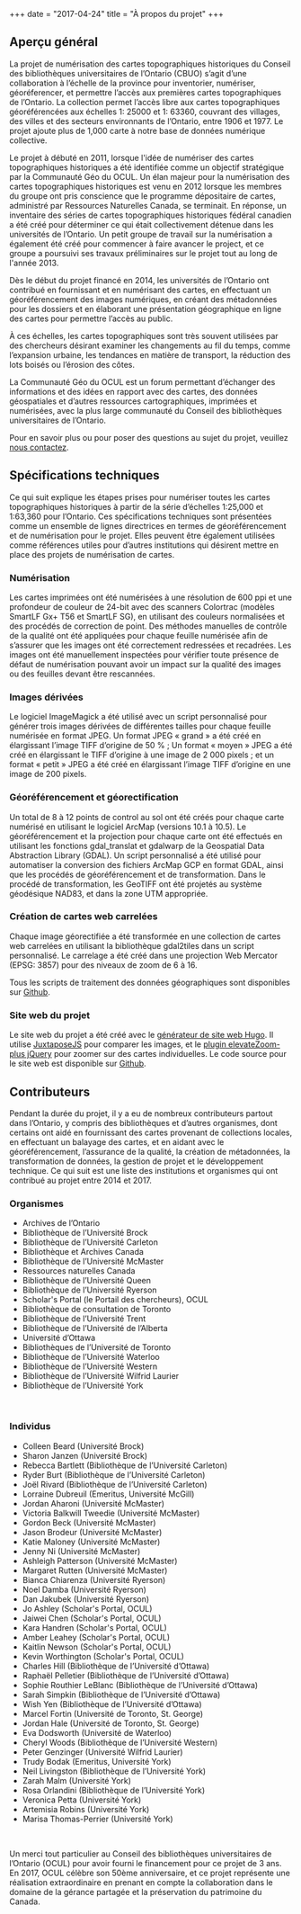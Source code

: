 +++
date = "2017-04-24"
title = "À propos du projet"
+++

## Aperçu général

La projet de numérisation des cartes topographiques historiques du Conseil des bibliothèques universitaires de l’Ontario (CBUO) s’agit d’une collaboration à l’échelle de la province pour inventorier, numériser, géoréferencer, et permettre l’accès aux premières cartes topographiques de l’Ontario. La collection permet l’accès libre aux cartes topographiques géoréférencées aux échelles 1: 25000 et 1: 63360, couvrant des villages, des villes et des secteurs environnants de l’Ontario, entre 1906 et 1977. Le projet ajoute plus de 1,000 carte à notre base de données numérique collective.

Le projet à débuté en 2011, lorsque l'idée de numériser des cartes topographiques historiques a été identifiée comme un objectif stratégique par la Communauté Géo du OCUL. Un élan majeur pour la numérisation des cartes topographiques historiques est venu en 2012 lorsque les membres du groupe ont pris conscience que le programme dépositaire de cartes, administré par Ressources Naturelles Canada, se terminait.  En réponse, un inventaire des séries de cartes topographiques historiques fédéral canadien a été créé pour déterminer ce qui était collectivement détenue dans les universités de l’Ontario. Un petit groupe de travail sur la numérisation a également été créé pour commencer à faire avancer le project, et ce groupe a poursuivi ses travaux préliminaires sur le projet tout au long de l'année 2013.

Dès le début du projet financé en 2014, les universités de l’Ontario ont contribué en fournissant et en numérisant des cartes, en effectuant un géoréférencement des images numériques, en créant des métadonnées pour les dossiers et en élaborant une présentation géographique en ligne des cartes pour permettre l’accès au public. 

À ces échelles, les cartes topographiques sont très souvent utilisées par des chercheurs désirant examiner les changements au fil du temps, comme l’expansion urbaine, les tendances en matière de transport, la réduction des lots boisés ou l’érosion des côtes. 

La Communauté Géo du OCUL est un forum permettant d’échanger des informations et des idées en rapport avec des cartes, des données géospatiales et d’autres ressources cartographiques, imprimées et numérisées, avec la plus large communauté du Conseil des bibliothèques universitaires de l’Ontario.

Pour en savoir plus ou pour poser des questions au sujet du projet, veuillez [nous contactez](../contact/).

## Spécifications techniques

Ce qui suit explique les étapes prises pour numériser toutes les cartes topographiques historiques à partir de la série d’échelles 1:25,000 et 1:63,360 pour l’Ontario. Ces spécifications techniques sont présentées comme un ensemble de lignes directrices en termes de géoréférencement et de numérisation pour le projet. Elles peuvent être également utilisées comme références utiles pour d’autres institutions qui désirent mettre en place des projets de numérisation de cartes. 

### Numérisation
Les cartes imprimées ont été numérisées à une résolution de 600 ppi et une profondeur de couleur de 24-bit avec des scanners Colortrac (modèles SmartLF Gx+ T56 et SmartLF SG), en utilisant des couleurs normalisées et des procédés de correction de point. Des méthodes manuelles de contrôle de la qualité ont été appliquées pour chaque feuille numérisée afin de s’assurer que les images ont été correctement redressées et recadrées. Les images ont été manuellement inspectées pour vérifier toute présence de défaut de numérisation pouvant avoir un impact sur la qualité des images ou des feuilles devant être rescannées. 

### Images dérivées
Le logiciel ImageMagick a été utilisé avec un script personnalisé pour générer trois images dérivées de différentes tailles pour chaque feuille numérisée en format JPEG. Un format JPEG « grand » a été créé en élargissant l’image TIFF d’origine de 50 % ; Un format « moyen » JPEG a été créé en élargissant le TIFF d’origine à une image de 2 000 pixels ; et un format « petit » JPEG a été créé en élargissant l’image TIFF d’origine en une image de 200 pixels. 

### Géoréférencement et géorectification
Un total de 8 à 12 points de control au sol ont été créés pour chaque carte numérisé en utilisant le logiciel ArcMap (versions 10.1 à 10.5). Le géoréférencement et la projection pour chaque carte ont été effectués en utilisant les fonctions gdal_translat et gdalwarp de la Geospatial Data Abstraction Library (GDAL). Un script personnalisé a été utilisé pour automatiser la conversion des fichiers ArcMap GCP en format GDAL, ainsi que les procédés de géoréférencement et de transformation. Dans le procédé de transformation, les GeoTIFF ont été projetés au système géodésique NAD83, et dans la zone UTM appropriée. 

### Création de cartes web carrelées
Chaque image géorectifiée a été transformée en une collection de cartes web carrelées en utilisant la bibliothèque gdal2tiles dans un script personnalisé. Le carrelage a été créé dans une projection Web Mercator (EPSG: 3857) pour des niveaux de zoom de 6 à 16. 

Tous les scripts de traitement des données géographiques sont disponibles sur [Github](https://github.com/jasonbrodeur/OCUL_HTDP).

### Site web du projet
Le site web du projet a été créé avec le [générateur de site web Hugo](https://gohugo.io/). Il utilise [JuxtaposeJS](https://juxtapose.knightlab.com/) pour comparer les images, et le [plugin elevateZoom-plus jQuery](https://github.com/igorlino/elevatezoom-plus)  pour zoomer sur des cartes individuelles. Le code source pour le site web est disponible sur [Github](https://github.com/scholarsportal/historical-topos).

## Contributeurs

Pendant la durée du projet, il y a eu de nombreux contributeurs partout dans l’Ontario, y compris des bibliothèques et d’autres organismes, dont certains ont aidé en fournissant des cartes provenant de collections locales, en effectuant un balayage des cartes, et en aidant avec le géoréférencement, l’assurance de la qualité, la création de métadonnées, la transformation de données, la gestion de projet et le développement technique. Ce qui suit est une liste des institutions et organismes qui ont contribué au projet entre 2014 et 2017. 

### Organismes
* Archives de l’Ontario
* Bibliothèque de l’Université Brock
* Bibliothèque de l’Université Carleton 
* Bibliothèque et Archives Canada
* Bibliothèque de l’Université McMaster 
* Ressources naturelles Canada
* Bibliothèque de l’Université Queen
* Bibliothèque de l’Université Ryerson 
* Scholar's Portal (le Portail des chercheurs), OCUL
* Bibliothèque de consultation de Toronto
* Bibliothèque de l’Université Trent 
* Bibliothèque de l’Université de l’Alberta
* Université d’Ottawa
* Bibliothèques de l’Université de Toronto
* Bibliothèque de l’Université Waterloo
* Bibliothèque de l’Université Western 
* Bibliothèque de l’Université Wilfrid Laurier 
* Bibliothèque de l’Université York 


<br>

### Individus
* Colleen Beard (Université Brock)
* Sharon Janzen (Université Brock)
* Rebecca Bartlett (Bibliothèque de l’Université Carleton)
* Ryder Burt (Bibliothèque de l’Université Carleton)
* Joël Rivard (Bibliothèque de l’Université Carleton)
* Lorraine Dubreuil (Emeritus, Université McGill)
* Jordan Aharoni (Université McMaster)
* Victoria Balkwill Tweedie (Université McMaster)
* Gordon Beck (Université McMaster)
* Jason Brodeur (Université McMaster)
* Katie Maloney (Université McMaster)
* Jenny Ni (Université McMaster)
* Ashleigh Patterson (Université McMaster)
* Margaret Rutten (Université McMaster)
* Bianca Chiarenza (Université Ryerson)
* Noel Damba (Université Ryerson)
* Dan Jakubek (Université Ryerson)
* Jo Ashley (Scholar's Portal, OCUL)
* Jaiwei Chen (Scholar's Portal, OCUL)
* Kara Handren (Scholar's Portal, OCUL)
* Amber Leahey (Scholar's Portal, OCUL)
* Kaitlin Newson (Scholar's Portal, OCUL)
* Kevin Worthington (Scholar's Portal, OCUL)
* Charles Hill (Bibliothèque de l’Université d’Ottawa)
* Raphaël Pelletier (Bibliothèque de l’Université d’Ottawa)
* Sophie Routhier LeBlanc (Bibliothèque de l’Université d’Ottawa)
* Sarah Simpkin (Bibliothèque de l’Université d’Ottawa)
* Wish Yen (Bibliothèque de l’Université d’Ottawa)
* Marcel Fortin (Université de Toronto, St. George)
* Jordan Hale (Université de Toronto, St. George)
* Eva Dodsworth (Université de Waterloo)
* Cheryl Woods (Bibliothèque de l’Université Western)
* Peter Genzinger (Université Wilfrid Laurier)
* Trudy Bodak (Emeritus, Université York)
* Neil Livingston (Bibliothèque de l’Université York)
* Zarah Malm (Université York)
* Rosa Orlandini (Bibliothèque de l’Université York)
* Veronica Petta (Université York)
* Artemisia Robins (Université York)
* Marisa Thomas-Perrier (Université York)

<br>

Un merci tout particulier au Conseil des bibliothèques universitaires de l’Ontario (OCUL) pour avoir fourni le financement pour ce projet de 3 ans. En 2017, OCUL célèbre son 50ème anniversaire, et ce projet représente une réalisation extraordinaire en prenant en compte la collaboration dans le domaine de la gérance partagée et la préservation du patrimoine du Canada. 
